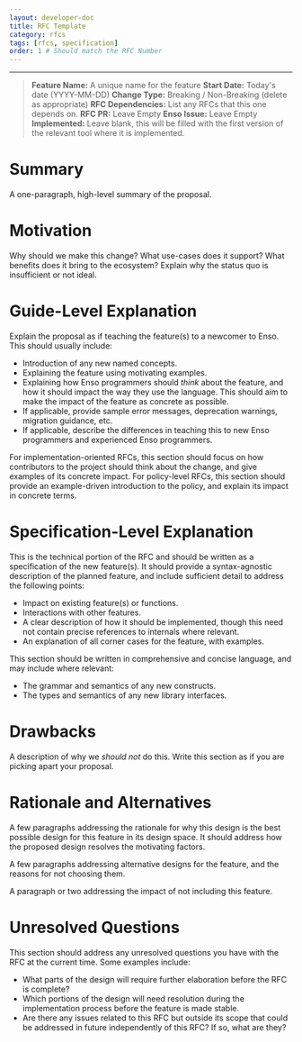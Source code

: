 ```yaml
---
layout: developer-doc
title: RFC Template
category: rfcs
tags: [rfcs, specification]
order: 1 # Should match the RFC Number
---
```

---

> **Feature Name:** A unique name for the feature
> **Start Date:** Today's date (YYYY-MM-DD)
> **Change Type:** Breaking / Non-Breaking (delete as appropriate)
> **RFC Dependencies:** List any RFCs that this one depends on.
> **RFC PR:** Leave Empty
> **Enso Issue:** Leave Empty
> **Implemented:** Leave blank, this will be filled with the first version of
  the relevant tool where it is implemented.

# Summary
A one-paragraph, high-level summary of the proposal.

# Motivation
Why should we make this change? What use-cases does it support? What benefits
does it bring to the ecosystem? Explain why the status quo is insufficient or
not ideal.

# Guide-Level Explanation
Explain the proposal as if teaching the feature(s) to a newcomer to Enso. This
should usually include:

- Introduction of any new named concepts.
- Explaining the feature using motivating examples.
- Explaining how Enso programmers should _think_ about the feature, and how it
  should impact the way they use the language. This should aim to make the
  impact of the feature as concrete as possible.
- If applicable, provide sample error messages, deprecation warnings, migration
  guidance, etc.
- If applicable, describe the differences in teaching this to new Enso
  programmers and experienced Enso programmers.

For implementation-oriented RFCs, this section should focus on how contributors
to the project should think about the change, and give examples of its concrete
impact. For policy-level RFCs, this section should provide an example-driven
introduction to the policy, and explain its impact in concrete terms.

# Specification-Level Explanation
This is the technical portion of the RFC and should be written as a
specification of the new feature(s). It should provide a syntax-agnostic
description of the planned feature, and include sufficient detail to address the
following points:

- Impact on existing feature(s) or functions.
- Interactions with other features.
- A clear description of how it should be implemented, though this need not
  contain precise references to internals where relevant.
- An explanation of all corner cases for the feature, with examples.

This section should be written in comprehensive and concise language, and may
include where relevant:

- The grammar and semantics of any new constructs.
- The types and semantics of any new library interfaces.

# Drawbacks
A description of why we _should not_ do this. Write this section as if you are
picking apart your proposal.

# Rationale and Alternatives
A few paragraphs addressing the rationale for why this design is the best
possible design for this feature in its design space. It should address how the
proposed design resolves the motivating factors.

A few paragraphs addressing alternative designs for the feature, and the reasons
for not choosing them.

A paragraph or two addressing the impact of not including this feature.

# Unresolved Questions
This section should address any unresolved questions you have with the RFC at
the current time. Some examples include:

- What parts of the design will require further elaboration before the RFC is
  complete?
- Which portions of the design will need resolution during the implementation
  process before the feature is made stable.
- Are there any issues related to this RFC but outside its scope that could be
  addressed in future independently of this RFC? If so, what are they?
